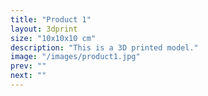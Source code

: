 ```yaml
---
title: "Product 1"
layout: 3dprint
size: "10x10x10 cm"
description: "This is a 3D printed model."
image: "/images/product1.jpg"
prev: ""
next: ""
---
```

